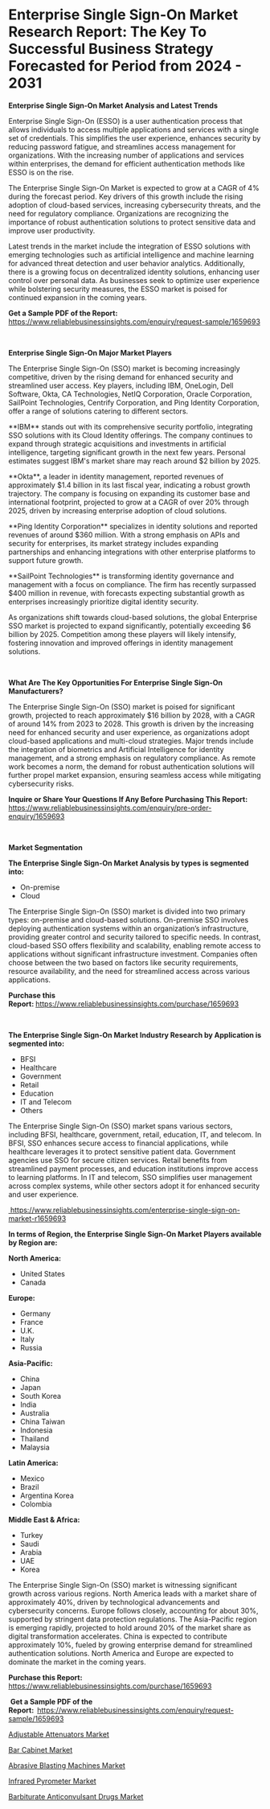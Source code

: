 <p><h1>Enterprise Single Sign-On Market Research Report: The Key To Successful Business Strategy Forecasted for Period from 2024 - 2031</h1></p><p><strong>Enterprise Single Sign-On Market Analysis and Latest Trends</strong></p>
<p><p>Enterprise Single Sign-On (ESSO) is a user authentication process that allows individuals to access multiple applications and services with a single set of credentials. This simplifies the user experience, enhances security by reducing password fatigue, and streamlines access management for organizations. With the increasing number of applications and services within enterprises, the demand for efficient authentication methods like ESSO is on the rise.</p><p>The Enterprise Single Sign-On Market is expected to grow at a CAGR of 4% during the forecast period. Key drivers of this growth include the rising adoption of cloud-based services, increasing cybersecurity threats, and the need for regulatory compliance. Organizations are recognizing the importance of robust authentication solutions to protect sensitive data and improve user productivity. </p><p>Latest trends in the market include the integration of ESSO solutions with emerging technologies such as artificial intelligence and machine learning for advanced threat detection and user behavior analytics. Additionally, there is a growing focus on decentralized identity solutions, enhancing user control over personal data. As businesses seek to optimize user experience while bolstering security measures, the ESSO market is poised for continued expansion in the coming years.</p></p>
<p><strong>Get a Sample PDF of the Report:&nbsp;</strong> <a href="https://www.reliablebusinessinsights.com/enquiry/request-sample/1659693?utm_campaign=1358&utm_medium=2&utm_source=Github&utm_content=ia&utm_term=03102024&utm_id=enterprise-single-sign-on">https://www.reliablebusinessinsights.com/enquiry/request-sample/1659693</a></p>
<p>&nbsp;</p>
<p><strong>Enterprise Single Sign-On Major Market Players</strong></p>
<p><p>The Enterprise Single Sign-On (SSO) market is becoming increasingly competitive, driven by the rising demand for enhanced security and streamlined user access. Key players, including IBM, OneLogin, Dell Software, Okta, CA Technologies, NetIQ Corporation, Oracle Corporation, SailPoint Technologies, Centrify Corporation, and Ping Identity Corporation, offer a range of solutions catering to different sectors.</p><p>**IBM** stands out with its comprehensive security portfolio, integrating SSO solutions with its Cloud Identity offerings. The company continues to expand through strategic acquisitions and investments in artificial intelligence, targeting significant growth in the next few years. Personal estimates suggest IBM's market share may reach around $2 billion by 2025.</p><p>**Okta**, a leader in identity management, reported revenues of approximately $1.4 billion in its last fiscal year, indicating a robust growth trajectory. The company is focusing on expanding its customer base and international footprint, projected to grow at a CAGR of over 20% through 2025, driven by increasing enterprise adoption of cloud solutions.</p><p>**Ping Identity Corporation** specializes in identity solutions and reported revenues of around $360 million. With a strong emphasis on APIs and security for enterprises, its market strategy includes expanding partnerships and enhancing integrations with other enterprise platforms to support future growth.</p><p>**SailPoint Technologies** is transforming identity governance and management with a focus on compliance. The firm has recently surpassed $400 million in revenue, with forecasts expecting substantial growth as enterprises increasingly prioritize digital identity security.</p><p>As organizations shift towards cloud-based solutions, the global Enterprise SSO market is projected to expand significantly, potentially exceeding $6 billion by 2025. Competition among these players will likely intensify, fostering innovation and improved offerings in identity management solutions.</p></p>
<p>&nbsp;</p>
<p><strong>What Are The Key Opportunities For Enterprise Single Sign-On Manufacturers?</strong></p>
<p><p>The Enterprise Single Sign-On (SSO) market is poised for significant growth, projected to reach approximately $16 billion by 2028, with a CAGR of around 14% from 2023 to 2028. This growth is driven by the increasing need for enhanced security and user experience, as organizations adopt cloud-based applications and multi-cloud strategies. Major trends include the integration of biometrics and Artificial Intelligence for identity management, and a strong emphasis on regulatory compliance. As remote work becomes a norm, the demand for robust authentication solutions will further propel market expansion, ensuring seamless access while mitigating cybersecurity risks.</p></p>
<p><strong>Inquire or Share Your Questions If Any Before Purchasing This Report:</strong> <a href="https://www.reliablebusinessinsights.com/enquiry/pre-order-enquiry/1659693?utm_campaign=1358&utm_medium=2&utm_source=Github&utm_content=ia&utm_term=03102024&utm_id=enterprise-single-sign-on">https://www.reliablebusinessinsights.com/enquiry/pre-order-enquiry/1659693</a></p>
<p>&nbsp;</p>
<p><strong>Market Segmentation</strong></p>
<p><strong>The Enterprise Single Sign-On Market Analysis by types is segmented into:</strong></p>
<p><ul><li>On-premise</li><li>Cloud</li></ul></p>
<p><p>The Enterprise Single Sign-On (SSO) market is divided into two primary types: on-premise and cloud-based solutions. On-premise SSO involves deploying authentication systems within an organization’s infrastructure, providing greater control and security tailored to specific needs. In contrast, cloud-based SSO offers flexibility and scalability, enabling remote access to applications without significant infrastructure investment. Companies often choose between the two based on factors like security requirements, resource availability, and the need for streamlined access across various applications.</p></p>
<p><strong>Purchase this Report:&nbsp;</strong><a href="https://www.reliablebusinessinsights.com/purchase/1659693?utm_campaign=1358&utm_medium=2&utm_source=Github&utm_content=ia&utm_term=03102024&utm_id=enterprise-single-sign-on">https://www.reliablebusinessinsights.com/purchase/1659693</a></p>
<p>&nbsp;</p>
<p><strong>The Enterprise Single Sign-On Market Industry Research by Application is segmented into:</strong></p>
<p><ul><li>BFSI</li><li>Healthcare</li><li>Government</li><li>Retail</li><li>Education</li><li>IT and Telecom</li><li>Others</li></ul></p>
<p><p>The Enterprise Single Sign-On (SSO) market spans various sectors, including BFSI, healthcare, government, retail, education, IT, and telecom. In BFSI, SSO enhances secure access to financial applications, while healthcare leverages it to protect sensitive patient data. Government agencies use SSO for secure citizen services. Retail benefits from streamlined payment processes, and education institutions improve access to learning platforms. In IT and telecom, SSO simplifies user management across complex systems, while other sectors adopt it for enhanced security and user experience.</p></p>
<p><a href="https://www.reliablebusinessinsights.com/enterprise-single-sign-on-market-r1659693?utm_campaign=1358&utm_medium=2&utm_source=Github&utm_content=ia&utm_term=03102024&utm_id=enterprise-single-sign-on">&nbsp;https://www.reliablebusinessinsights.com/enterprise-single-sign-on-market-r1659693</a></p>
<p><strong>In terms of Region, the Enterprise Single Sign-On Market Players available by Region are:</strong></p>
<p>
    <p> <strong> North America: </strong>
        <ul>
            <li>United States</li>
            <li>Canada</li>
        </ul>
        </p> 
    <p> <strong> Europe: </strong>
        <ul>
            <li>Germany</li>
            <li>France</li>
            <li>U.K.</li>
            <li>Italy</li>
            <li>Russia</li>
        </ul>
        </p> 
    <p> <strong> Asia-Pacific: </strong>
        <ul>
            <li>China</li>
            <li>Japan</li>
            <li>South Korea</li>
            <li>India</li>
            <li>Australia</li>
            <li>China Taiwan</li>
            <li>Indonesia</li>
            <li>Thailand</li>
            <li>Malaysia</li>
        </ul>
        </p> 
    <p> <strong> Latin America: </strong>
        <ul>
            <li>Mexico</li>
            <li>Brazil</li>
            <li>Argentina Korea</li>
            <li>Colombia</li>
        </ul>
        </p> 
    <p> <strong> Middle East & Africa: </strong>
        <ul>
            <li>Turkey</li>
            <li>Saudi</li>
            <li>Arabia</li>
            <li>UAE</li>
            <li>Korea</li>
        </ul>
    </p>
    </p>
<p><p>The Enterprise Single Sign-On (SSO) market is witnessing significant growth across various regions. North America leads with a market share of approximately 40%, driven by technological advancements and cybersecurity concerns. Europe follows closely, accounting for about 30%, supported by stringent data protection regulations. The Asia-Pacific region is emerging rapidly, projected to hold around 20% of the market share as digital transformation accelerates. China is expected to contribute approximately 10%, fueled by growing enterprise demand for streamlined authentication solutions. North America and Europe are expected to dominate the market in the coming years.</p></p>
<p><strong>Purchase this Report: </strong><a href="https://www.reliablebusinessinsights.com/purchase/1659693?utm_campaign=1358&utm_medium=2&utm_source=Github&utm_content=ia&utm_term=03102024&utm_id=enterprise-single-sign-on">https://www.reliablebusinessinsights.com/purchase/1659693</a></p>
<p>&nbsp;<strong>Get a Sample PDF of the Report:&nbsp;&nbsp;</strong><a href="https://www.reliablebusinessinsights.com/enquiry/request-sample/1659693?utm_campaign=1358&utm_medium=2&utm_source=Github&utm_content=ia&utm_term=03102024&utm_id=enterprise-single-sign-on">https://www.reliablebusinessinsights.com/enquiry/request-sample/1659693</a></p>
<p><strong></strong></p>
<p><p><a href="https://www.linkedin.com/pulse/global-adjustable-attenuators-market-analysis-trends-forecasts-5z1ff?utm_campaign=1358&utm_medium=2&utm_source=Github&utm_content=ia&utm_term=03102024&utm_id=enterprise-single-sign-on">Adjustable Attenuators Market</a></p><p><a href="https://issuu.com/reportprime-2/docs/bar-cabinet-market-size-2030.pptx_40f4be99d9e8d0?utm_campaign=1358&utm_medium=2&utm_source=Github&utm_content=ia&utm_term=03102024&utm_id=enterprise-single-sign-on">Bar Cabinet Market</a></p><p><a href="https://www.linkedin.com/pulse/abrasive-blasting-machines-market-global-regional-analysis-h4occ?trackingId=vRU0JyTWRByegnMdtsnxCQ%3D%3D&utm_campaign=1358&utm_medium=2&utm_source=Github&utm_content=ia&utm_term=03102024&utm_id=enterprise-single-sign-on">Abrasive Blasting Machines Market</a></p><p><a href="https://www.linkedin.com/pulse/what-influencing-future-infrared-pyrometer-market-insights-wnb9c?trackingId=5GSzY8fmRYm9aOfRQj6HVw%3D%3D&utm_campaign=1358&utm_medium=2&utm_source=Github&utm_content=ia&utm_term=03102024&utm_id=enterprise-single-sign-on">Infrared Pyrometer Market</a></p><p><a href="https://issuu.com/reportprime-2/docs/barbiturate-anticonvulsant-drugs-ma_643d36ac2879c6?utm_campaign=1358&utm_medium=2&utm_source=Github&utm_content=ia&utm_term=03102024&utm_id=enterprise-single-sign-on">Barbiturate Anticonvulsant Drugs Market</a></p></p>